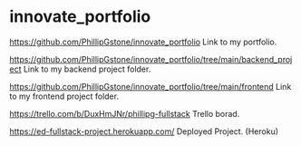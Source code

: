# innovate_portfolio
https://github.com/PhillipGstone/innovate_portfolio Link to my portfolio. 

https://github.com/PhillipGstone/innovate_portfolio/tree/main/backend_project Link to my backend project folder. 

https://github.com/PhillipGstone/innovate_portfolio/tree/main/frontend Link to my frontend project folder. 

https://trello.com/b/DuxHmJNr/phillipg-fullstack Trello borad. 

https://ed-fullstack-project.herokuapp.com/ Deployed Project. (Heroku) 
